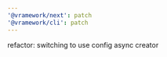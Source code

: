 ```yaml
---
'@vramework/next': patch
'@vramework/cli': patch
---
```


refactor: switching to use config async creator
